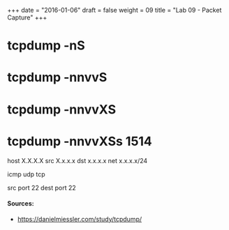 +++
date = "2016-01-06"
draft = false
weight = 09
title = "Lab 09 - Packet Capture"
+++

# tcpdump -nS
# tcpdump -nnvvS
# tcpdump -nnvvXS
# tcpdump -nnvvXSs 1514

host X.X.X.X
src X.x.x.x
dst x.x.x.x
net x.x.x.x/24

icmp
udp
tcp

src port 22
dest port 22


#### Sources:

* https://danielmiessler.com/study/tcpdump/
